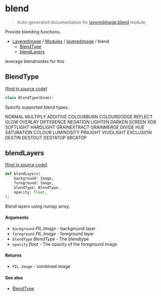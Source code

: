 # blend

> Auto-generated documentation for [layeredimage.blend](../../layeredimage/blend.py) module.

Provide blending functions.

- [Layeredimage](../README.md#layeredimage-index) / [Modules](../README.md#layeredimage-modules) / [layeredimage](index.md#layeredimage) / blend
    - [BlendType](#blendtype)
    - [blendLayers](#blendlayers)

leverage blendmodes for this

## BlendType

[[find in source code]](../../layeredimage/blend.py#L13)

```python
class BlendType(Enum):
```

Specify supported blend types.

NORMAL
MULTIPLY
ADDITIVE
COLOURBURN
COLOURDODGE
REFLECT
GLOW
OVERLAY
DIFFERENCE
NEGATION
LIGHTEN
DARKEN
SCREEN
XOR
SOFTLIGHT
HARDLIGHT
GRAINEXTRACT
GRAINMERGE
DIVIDE
HUE
SATURATION
COLOUR
LUMINOSITY
PINLIGHT
VIVIDLIGHT
EXCLUSION
DESTIN
DESTOUT
DESTATOP
SRCATOP

## blendLayers

[[find in source code]](../../layeredimage/blend.py#L80)

```python
def blendLayers(
    background: Image,
    foreground: Image,
    blendType: BlendType,
    opacity: float,
):
```

Blend layers using numpy array.

#### Arguments

- `background` *PIL.Image* - background layer
- `foreground` *PIL.Image* - foreground layer
- `blendType` *BlendType* - The blendtype
- `opacity` *float* - The opacity of the foreground image

#### Returns

- `PIL.Image` - combined image

#### See also

- [BlendType](#blendtype)
